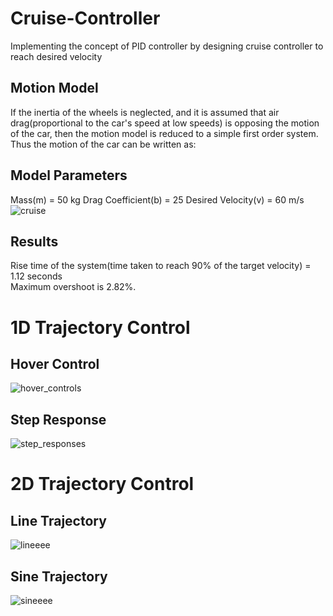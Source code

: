 # Cruise-Controller

Implementing the concept of PID controller by designing cruise controller to reach desired velocity

## Motion Model
If the inertia of the wheels is neglected, and it is assumed that air drag(proportional to the car's speed at low speeds) is opposing the motion of the car, then the motion model is reduced to a simple first order system.
Thus the motion of the car can be written as:

## Model Parameters
Mass(m) = 50 kg
Drag Coefficient(b) = 25
Desired Velocity(v) = 60 m/s
![cruise](https://user-images.githubusercontent.com/102024497/229163195-b32ecaf5-13cf-4fd9-9cd7-89fd52b1476b.png)

## Results
Rise time of the system(time taken to reach 90% of the target velocity) = 1.12 seconds <br /> 
Maximum overshoot is 2.82%.

# 1D Trajectory Control

## Hover Control
![hover_controls](https://user-images.githubusercontent.com/102024497/229165449-9595f65b-ab0c-465b-8ef1-8be104c9d8cf.jpeg)

## Step Response
![step_responses](https://user-images.githubusercontent.com/102024497/229165508-7094bb5e-90b3-4e24-a1c0-90eba1f450e4.jpeg)

# 2D Trajectory Control

## Line Trajectory
![lineeee](https://user-images.githubusercontent.com/102024497/229166063-888c8d82-709b-4326-9f1b-db023c3f8eb8.jpeg)

## Sine Trajectory
![sineeee](https://user-images.githubusercontent.com/102024497/229166242-c75ba646-cefd-4fa7-b5a0-e72a936d5f91.jpeg)
